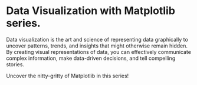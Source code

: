 # Data Visualization with Matplotlib series.

Data visualization is the art and science of representing data graphically to uncover patterns, trends, and insights that might otherwise remain hidden. By creating visual representations of data, you can effectively communicate complex information, make data-driven decisions, and tell compelling stories.

Uncover the nitty-gritty of Matplotlib in this series!
